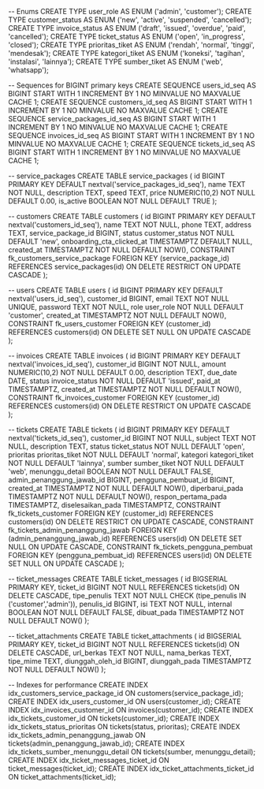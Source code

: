 -- Enums
CREATE TYPE user_role AS ENUM ('admin', 'customer');
CREATE TYPE customer_status AS ENUM ('new', 'active', 'suspended', 'cancelled');
CREATE TYPE invoice_status AS ENUM ('draft', 'issued', 'overdue', 'paid', 'cancelled');
CREATE TYPE ticket_status AS ENUM ('open', 'in_progress', 'closed');
CREATE TYPE prioritas_tiket AS ENUM ('rendah', 'normal', 'tinggi', 'mendesak');
CREATE TYPE kategori_tiket AS ENUM ('koneksi', 'tagihan', 'instalasi', 'lainnya');
CREATE TYPE sumber_tiket AS ENUM ('web', 'whatsapp');

-- Sequences for BIGINT primary keys
CREATE SEQUENCE users_id_seq AS BIGINT START WITH 1 INCREMENT BY 1 NO MINVALUE NO MAXVALUE CACHE 1;
CREATE SEQUENCE customers_id_seq AS BIGINT START WITH 1 INCREMENT BY 1 NO MINVALUE NO MAXVALUE CACHE 1;
CREATE SEQUENCE service_packages_id_seq AS BIGINT START WITH 1 INCREMENT BY 1 NO MINVALUE NO MAXVALUE CACHE 1;
CREATE SEQUENCE invoices_id_seq AS BIGINT START WITH 1 INCREMENT BY 1 NO MINVALUE NO MAXVALUE CACHE 1;
CREATE SEQUENCE tickets_id_seq AS BIGINT START WITH 1 INCREMENT BY 1 NO MINVALUE NO MAXVALUE CACHE 1;

-- service_packages
CREATE TABLE service_packages (
id BIGINT PRIMARY KEY DEFAULT nextval('service_packages_id_seq'),
name TEXT NOT NULL,
description TEXT,
speed TEXT,
price NUMERIC(10,2) NOT NULL DEFAULT 0.00,
is_active BOOLEAN NOT NULL DEFAULT TRUE
);

-- customers
CREATE TABLE customers (
id BIGINT PRIMARY KEY DEFAULT nextval('customers_id_seq'),
name TEXT NOT NULL,
phone TEXT,
address TEXT,
service_package_id BIGINT,
status customer_status NOT NULL DEFAULT 'new',
onboarding_cta_clicked_at TIMESTAMPTZ DEFAULT NULL,
created_at TIMESTAMPTZ NOT NULL DEFAULT NOW(),
CONSTRAINT fk_customers_service_package
FOREIGN KEY (service_package_id)
REFERENCES service_packages(id)
ON DELETE RESTRICT
ON UPDATE CASCADE
);

-- users
CREATE TABLE users (
id BIGINT PRIMARY KEY DEFAULT nextval('users_id_seq'),
customer_id BIGINT,
email TEXT NOT NULL UNIQUE,
password TEXT NOT NULL,
role user_role NOT NULL DEFAULT 'customer',
created_at TIMESTAMPTZ NOT NULL DEFAULT NOW(),
CONSTRAINT fk_users_customer
FOREIGN KEY (customer_id)
REFERENCES customers(id)
ON DELETE SET NULL
ON UPDATE CASCADE
);

-- invoices
CREATE TABLE invoices (
id BIGINT PRIMARY KEY DEFAULT nextval('invoices_id_seq'),
customer_id BIGINT NOT NULL,
amount NUMERIC(10,2) NOT NULL DEFAULT 0.00,
description TEXT,
due_date DATE,
status invoice_status NOT NULL DEFAULT 'issued',
paid_at TIMESTAMPTZ,
created_at TIMESTAMPTZ NOT NULL DEFAULT NOW(),
CONSTRAINT fk_invoices_customer
FOREIGN KEY (customer_id)
REFERENCES customers(id)
ON DELETE RESTRICT
ON UPDATE CASCADE
);

-- tickets
CREATE TABLE tickets (
id BIGINT PRIMARY KEY DEFAULT nextval('tickets_id_seq'),
customer_id BIGINT NOT NULL,
subject TEXT NOT NULL,
description TEXT,
status ticket_status NOT NULL DEFAULT 'open',
prioritas prioritas_tiket NOT NULL DEFAULT 'normal',
kategori kategori_tiket NOT NULL DEFAULT 'lainnya',
sumber sumber_tiket NOT NULL DEFAULT 'web',
menunggu_detail BOOLEAN NOT NULL DEFAULT FALSE,
admin_penanggung_jawab_id BIGINT,
pengguna_pembuat_id BIGINT,
created_at TIMESTAMPTZ NOT NULL DEFAULT NOW(),
diperbarui_pada TIMESTAMPTZ NOT NULL DEFAULT NOW(),
respon_pertama_pada TIMESTAMPTZ,
diselesaikan_pada TIMESTAMPTZ,
CONSTRAINT fk_tickets_customer
FOREIGN KEY (customer_id)
REFERENCES customers(id)
ON DELETE RESTRICT
ON UPDATE CASCADE,
CONSTRAINT fk_tickets_admin_penanggung_jawab
FOREIGN KEY (admin_penanggung_jawab_id)
REFERENCES users(id)
ON DELETE SET NULL
ON UPDATE CASCADE,
CONSTRAINT fk_tickets_pengguna_pembuat
FOREIGN KEY (pengguna_pembuat_id)
REFERENCES users(id)
ON DELETE SET NULL
ON UPDATE CASCADE
);

-- ticket_messages
CREATE TABLE ticket_messages (
id BIGSERIAL PRIMARY KEY,
ticket_id BIGINT NOT NULL REFERENCES tickets(id) ON DELETE CASCADE,
tipe_penulis TEXT NOT NULL CHECK (tipe_penulis IN ('customer','admin')),
penulis_id BIGINT,
isi TEXT NOT NULL,
internal BOOLEAN NOT NULL DEFAULT FALSE,
dibuat_pada TIMESTAMPTZ NOT NULL DEFAULT NOW()
);

-- ticket_attachments
CREATE TABLE ticket_attachments (
id BIGSERIAL PRIMARY KEY,
ticket_id BIGINT NOT NULL REFERENCES tickets(id) ON DELETE CASCADE,
url_berkas TEXT NOT NULL,
nama_berkas TEXT,
tipe_mime TEXT,
diunggah_oleh_id BIGINT,
diunggah_pada TIMESTAMPTZ NOT NULL DEFAULT NOW()
);

-- Indexes for performance
CREATE INDEX idx_customers_service_package_id ON customers(service_package_id);
CREATE INDEX idx_users_customer_id ON users(customer_id);
CREATE INDEX idx_invoices_customer_id ON invoices(customer_id);
CREATE INDEX idx_tickets_customer_id ON tickets(customer_id);
CREATE INDEX idx_tickets_status_prioritas ON tickets(status, prioritas);
CREATE INDEX idx_tickets_admin_penanggung_jawab ON tickets(admin_penanggung_jawab_id);
CREATE INDEX idx_tickets_sumber_menunggu_detail ON tickets(sumber, menunggu_detail);
CREATE INDEX idx_ticket_messages_ticket_id ON ticket_messages(ticket_id);
CREATE INDEX idx_ticket_attachments_ticket_id ON ticket_attachments(ticket_id);

